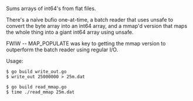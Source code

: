 Sums arrays of int64's from flat files.

There's a naive bufio one-at-time, a batch reader that uses unsafe to convert
the byte array into an int64 array, and a mmap'd version that maps the whole
thing into a giant int64 array using unsafe.

FWIW -- MAP_POPULATE was key to getting the mmap version to outperform the
batch reader using regular I/O.

Usage:

    $ go build write_out.go
    $ write_out 25000000 > 25m.dat

    $ go build read_mmap.go
    $ time ./read_mmap 25m.dat

